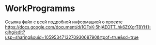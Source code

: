# WorkProgramms
Ссылка файл с всей подробной информацией о проекте
https://docs.google.com/document/d/1OFxK-5hjAEOTT_hk6ZtXgrT8YH1-qjhg/edit?usp=sharing&ouid=105953471327093068790&rtpof=true&sd=true







